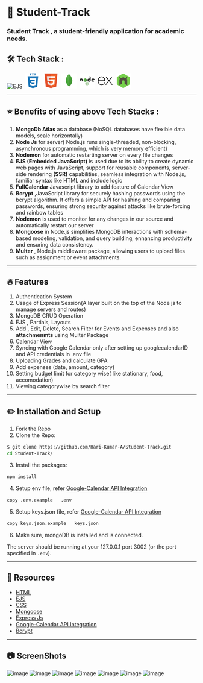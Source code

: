# 📝 Student-Track
### Student Track , a student-friendly application for academic needs.

 ## :hammer_and_wrench: Tech Stack :
<div>
   <img src="https://cdn.icon-icons.com/icons2/2107/PNG/512/file_type_ejs_icon_130626.png"  title="EJS" alt="EJS" width="40" height="40"/>&nbsp;
  <img src="https://github.com/devicons/devicon/blob/master/icons/css3/css3-plain-wordmark.svg"  title="CSS3" alt="CSS" width="40" height="40"/>&nbsp;
  <img src="https://github.com/devicons/devicon/blob/master/icons/html5/html5-original.svg" title="HTML5" alt="HTML" width="40" height="40"/>&nbsp;
  <img src="https://github.com/devicons/devicon/blob/master/icons/mongodb/mongodb-original.svg" title="Mongodb" alt="Mongodb" width="40" height="40"/>&nbsp; 
  <img src="https://github.com/devicons/devicon/blob/master/icons/nodejs/nodejs-original-wordmark.svg" title="NodeJS" alt="NodeJS" width="40" height="40"/>&nbsp; 
  <img src="https://github.com/devicons/devicon/blob/master/icons/express/express-original.svg" title="Expres" alt="Express" width="40" height="40"/>&nbsp; 
  <img src="https://github.com/devicons/devicon/blob/master/icons/nodemon/nodemon-original.svg" title="Nodemon" alt="Nodemon" width="40" height="40"/>&nbsp;  
</div>

---
## ⭐ Benefits of using above Tech Stacks :
1) **MongoDb Atlas** as a database (NoSQL databases have flexible data models, scale horizontally)
2) **Node Js** for server( Node.js runs single-threaded, non-blocking, asynchronous programming, which is very memory efficient)
3) **Nodemon** for automatic restarting server on every file changes
5) **EJS (Embedded JavaScript)** is used due to its ability to create dynamic web pages with JavaScript, support for reusable components, server-side rendering **(SSR)** capabilities, seamless integration with Node.js, familiar syntax like HTML and include logic  
6)  **FullCalendar** Javascript library to add feature of Calendar View  
7) **Bcrypt** ,JavaScript library for securely hashing passwords using the bcrypt algorithm. It offers a simple API for hashing and comparing passwords, ensuring strong security against attacks like brute-forcing and rainbow tables
8) **Nodemon** is used to monitor for any changes in our source and automatically restart our server
9) **Mongoose** in Node.js simplifies MongoDB interactions with schema-based modeling, validation, and query building, enhancing productivity and ensuring data consistency.
10) **Multer** , Node.js middleware package, allowing users to upload files such as assignment or event attachments.
   
---
## 🔥 Features
1) Authentication System
2) Usage of Express Session(A layer built on the top of the Node js to manage servers and routes)
3) MongoDB CRUD Operation
4) EJS , Partials, Layouts
5) Add , Edit, Delete, Search Filter for Events and Expenses and also **attachmenmts** using Multer Package
6) Calendar View 
8) Syncing with Google Calendar only after setting up googlecalendarID and API credentials in .env file   
12) Uploading Grades and calculate GPA
13) Add expenses (date, amount, category)
14) Setting budget limit for category wise( like stationary, food, accomodation)
15) Viewing categorywise by search filter

 ---
## ✏️ Installation and Setup

1. Fork the Repo
2. Clone the Repo:
   
```bash
$ git clone https://github.com/Hari-Kumar-A/Student-Track.git 
cd Student-Track/
 ```
3. Install the packages:
```bash
npm install
```

4. Setup env file, refer [Google-Calendar API Integration](https://stateful.com/blog/google-calendar-api-javascript/) 

```bash
copy .env.example   .env
``` 

5. Setup keys.json file, refer [Google-Calendar API Integration](https://stateful.com/blog/google-calendar-api-javascript/) 

```bash
copy keys.json.example   keys.json
```
6. Make sure, mongoDB is installed and is connected.
 

The server should be running at your 127.0.0.1 port 3002 (or the port specified in `.env`).

 ---
## 📎 Resources
* [HTML](https://developer.mozilla.org/en-US/docs/Web/HTML/) 
* [EJS](https://ejs.co/) 
* [CSS](https://www.w3schools.com/cssref/index.php/) 
* [Mongoose](https://mongoosejs.com/docs/)
* [Express Js](https://expressjs.com/) 
* [Google-Calendar API Integration](https://stateful.com/blog/google-calendar-api-javascript/) 
* [Bcrypt](https://www.npmjs.com/package/bcrypt/) 

---
## 📷 ScreenShots
 ![image](https://github.com/Hari-Kumar-A/Student-Track/assets/125040587/a3c58076-c40c-41f8-a105-6f26ef51211e)
![image](https://github.com/Hari-Kumar-A/Student-Track/assets/125040587/19726b37-7a20-400b-bbfa-5fd50652da64)
![image](https://github.com/Hari-Kumar-A/Student-Track/assets/125040587/23b9fdf4-1f3e-4689-8c18-096c27214c6c)
![image](https://github.com/Hari-Kumar-A/Student-Track/assets/125040587/daaa9acf-fdbe-485b-874d-4d7e0e8e491f)
![image](https://github.com/Hari-Kumar-A/Student-Track/assets/125040587/8e14853c-db71-4bd1-a260-566fe05c93c7)
![image](https://github.com/Hari-Kumar-A/Student-Track/assets/125040587/cff5bc89-83fb-4548-9831-f27130add0a8)
![image](https://github.com/Hari-Kumar-A/Student-Track/assets/125040587/39016b08-acfd-434f-a21d-33ebf1ec84b8)



 
 

